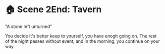 # 🏠 Scene 2End: Tavern

"A stone left unturned"

You decide it's better keep to yourself, you have enogh going on. The rest of the night passes without event, and in the morning, you continue on your way.